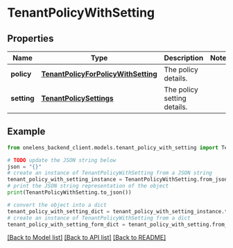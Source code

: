 # TenantPolicyWithSetting


## Properties

Name | Type | Description | Notes
------------ | ------------- | ------------- | -------------
**policy** | [**TenantPolicyForPolicyWithSetting**](TenantPolicyForPolicyWithSetting.md) | The policy details. | 
**setting** | [**TenantPolicySettings**](TenantPolicySettings.md) | The policy setting details. | 

## Example

```python
from onelens_backend_client.models.tenant_policy_with_setting import TenantPolicyWithSetting

# TODO update the JSON string below
json = "{}"
# create an instance of TenantPolicyWithSetting from a JSON string
tenant_policy_with_setting_instance = TenantPolicyWithSetting.from_json(json)
# print the JSON string representation of the object
print(TenantPolicyWithSetting.to_json())

# convert the object into a dict
tenant_policy_with_setting_dict = tenant_policy_with_setting_instance.to_dict()
# create an instance of TenantPolicyWithSetting from a dict
tenant_policy_with_setting_form_dict = tenant_policy_with_setting.from_dict(tenant_policy_with_setting_dict)
```
[[Back to Model list]](../README.md#documentation-for-models) [[Back to API list]](../README.md#documentation-for-api-endpoints) [[Back to README]](../README.md)


